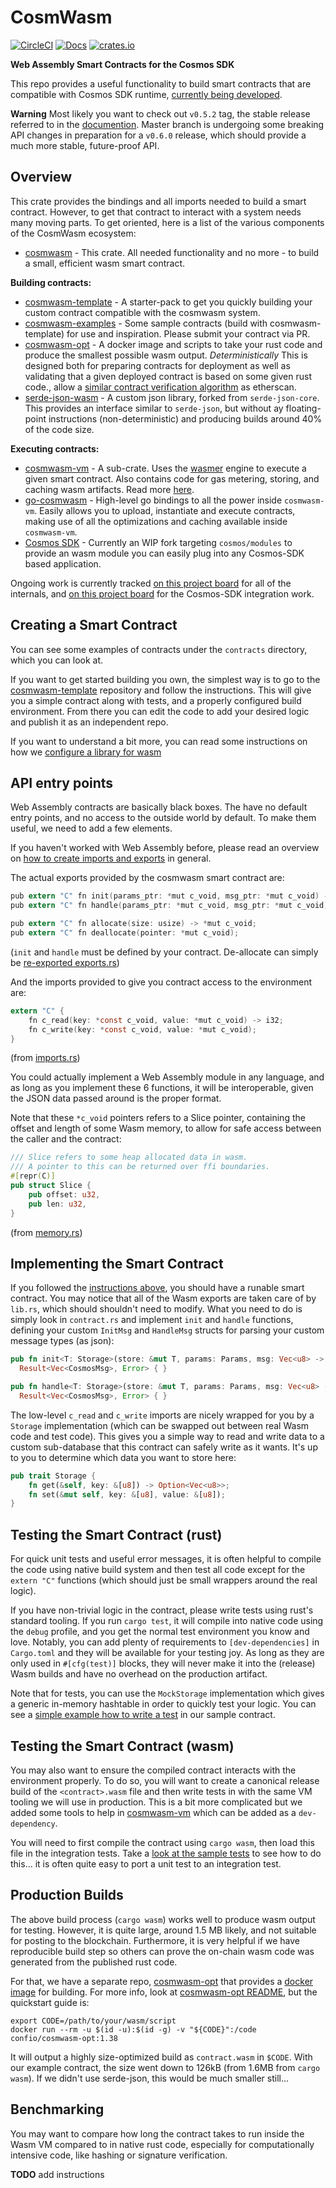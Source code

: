 # CosmWasm

[![CircleCI](https://circleci.com/gh/confio/cosmwasm/tree/master.svg?style=shield)](https://circleci.com/gh/confio/cosmwasm/tree/master) 
[![Docs](https://docs.rs/cosmwasm/badge.svg)](https://docs.rs/cosmwasm)
[![crates.io](https://img.shields.io/crates/v/cosmwasm.svg)](https://crates.io/crates/cosmwasm)


**Web Assembly Smart Contracts for the Cosmos SDK**

This repo provides a useful functionality to build smart contracts that
are compatible with Cosmos SDK runtime, [currently being developed](https://github.com/cosmwasm/cosmos-sdk/issues).

**Warning** Most likely you want to check out `v0.5.2` tag, the stable release referred to in the [documention](https://www.cosmwasm.com).
Master branch is undergoing some breaking API changes in preparation for a `v0.6.0` release, which should
provide a much more stable, future-proof API.

## Overview

This crate provides the bindings and all imports needed to build a smart contract.
However, to get that contract to interact with a system needs many moving parts.
To get oriented, here is a list of the various components of the CosmWasm ecosystem:

* [cosmwasm](https://github.com/confio/cosmwasm) - This crate. All needed functionality and no more - to build a small, efficient wasm smart contract.

**Building contracts:**

* [cosmwasm-template](https://github.com/confio/cosmwasm-template) - A starter-pack to get you quickly building your custom contract compatible with the cosmwasm system.
* [cosmwasm-examples](https://github.com/confio/cosmwasm-examples) - Some sample contracts (build with cosmwasm-template) for use and inspiration. Please submit your contract via PR.
* [cosmwasm-opt](https://github.com/confio/cosmwasm-opt) - A docker image and scripts to take your rust code and produce the smallest possible wasm output. *Deterministically*
This is designed both for preparing contracts for deployment as well as validating that a given deployed contract is based on some given rust code.,
allow a [similar contract verification algorithm](https://medium.com/coinmonks/how-to-verify-and-publish-on-etherscan-52cf25312945) as etherscan.
* [serde-json-wasm](https://github.com/confio/serde-json-wasm) - A custom json library, forked from `serde-json-core`. This provides an interface similar to
`serde-json`, but without ay floating-point instructions (non-deterministic) and producing builds
around 40% of the code size.

**Executing contracts:**

* [cosmwasm-vm](https://github.com/confio/cosmwasm/tree/master/lib/vm) - A sub-crate. Uses the [wasmer](https://github.com/wasmerio/wasmer) engine
to execute a given smart contract. Also contains code for gas metering, storing, and caching wasm artifacts. Read more [here](https://github.com/confio/cosmwasm/blob/master/lib/vm/README.md).
* [go-cosmwasm](https://github.com/confio/go-cosmwasm) - High-level go bindings to all the power inside `cosmwasm-vm`. Easily allows you to upload, instantiate and execute contracts,
making use of all the optimizations and caching available inside `cosmwasm-vm`.
* [Cosmos SDK](https://github.com/cosmwasm/modules/tree/master/incubator/contract) - Currently an WIP fork targeting `cosmos/modules` 
to provide an wasm module you can easily plug into any Cosmos-SDK based application. 
 
Ongoing work is currently tracked [on this project board](https://github.com/orgs/confio/projects/1)
for all of the internals, and [on this project board](https://github.com/cosmwasm/modules/projects/3)
for the Cosmos-SDK integration work.

## Creating a Smart Contract

You can see some examples of contracts under the `contracts` directory, 
which you can look at. 

If you want to get started building you own, the simplest
way is to go to the [cosmwasm-template](https://github.com/confio/cosmwasm-template)
repository and follow the instructions. This will give you a simple contract
along with tests, and a properly configured build environment. From there
you can edit the code to add your desired logic and publish it as an independent
repo.

If you want to understand a bit more, you can read some instructions on how 
we [configure a library for wasm](./Building.md)

## API entry points

Web Assembly contracts are basically black boxes. The have no default entry points,
and no access to the outside world by default. To make them useful, we need to add
a few elements. 

If you haven't worked with Web Assembly before, please read an overview
on [how to create imports and exports](./EntryPoints.md) in general.
 
The actual exports provided by the cosmwasm smart contract are:

```C
pub extern "C" fn init(params_ptr: *mut c_void, msg_ptr: *mut c_void) -> *mut c_void;
pub extern "C" fn handle(params_ptr: *mut c_void, msg_ptr: *mut c_void) -> *mut c_void;

pub extern "C" fn allocate(size: usize) -> *mut c_void;
pub extern "C" fn deallocate(pointer: *mut c_void);
```
(`init` and `handle` must be defined by your contract. De-allocate can simply be
[re-exported exports.rs](https://github.com/confio/cosmwasm/blob/master/src/exports.rs#L16-L30))

And the imports provided to give you contract access to the environment are:

```C
extern "C" {
    fn c_read(key: *const c_void, value: *mut c_void) -> i32;
    fn c_write(key: *const c_void, value: *mut c_void);
}
```
(from [imports.rs](https://github.com/confio/cosmwasm/blob/master/src/imports.rs#L12-L17))

You could actually implement a Web Assembly module in any language, 
and as long as you implement these 6 functions, it will be interoperable,
given the JSON data passed around is the proper format.

Note that these `*c_void` pointers refers to a Slice pointer, containing
the offset and length of some Wasm memory, to allow for safe access between the
caller and the contract:

```rust
/// Slice refers to some heap allocated data in wasm.
/// A pointer to this can be returned over ffi boundaries.
#[repr(C)]
pub struct Slice {
    pub offset: u32,
    pub len: u32,
}
``` 
(from [memory.rs](https://github.com/confio/cosmwasm/blob/master/src/memory.rs#L7-L13))

## Implementing the Smart Contract

If you followed the [instructions above](#Creating), you should have a
runable smart contract. You may notice that all of the Wasm exports
are taken care of by `lib.rs`, which should shouldn't need to modify.
What you need to do is simply look in `contract.rs` and implement `init`
and `handle` functions, defining your custom `InitMsg` and `HandleMsg`
structs for parsing your custom message types (as json):

```rust
pub fn init<T: Storage>(store: &mut T, params: Params, msg: Vec<u8> -> 
  Result<Vec<CosmosMsg>, Error> { }

pub fn handle<T: Storage>(store: &mut T, params: Params, msg: Vec<u8> -> 
  Result<Vec<CosmosMsg>, Error> { }
```

The low-level `c_read` and `c_write` imports are nicely wrapped for you
by a `Storage` implementation (which can be swapped out between real
Wasm code and test code). This gives you a simple way to read and write
data to a custom sub-database that this contract can safely write as it wants.
It's up to you to determine which data you want to store here:

```rust
pub trait Storage {
    fn get(&self, key: &[u8]) -> Option<Vec<u8>>;
    fn set(&mut self, key: &[u8], value: &[u8]);
}
```

## Testing the Smart Contract (rust)

For quick unit tests and useful error messages, it is often helpful to compile
the code using native build system and then test all code except for the `extern "C"`
functions (which should just be small wrappers around the real logic).

If you have non-trivial logic in the contract, please write tests using rust's
standard tooling. If you run `cargo test`, it will compile into native code
using the `debug` profile, and you get the normal test environment you know
and love. Notably, you can add plenty of requirements to `[dev-dependencies]`
in `Cargo.toml` and they will be available for your testing joy. As long
as they are only used in `#[cfg(test)]` blocks, they will never make it into
the (release) Wasm builds and have no overhead on the production artifact.

Note that for tests, you can use the `MockStorage` implementation which
gives a generic in-memory hashtable in order to quickly test your logic.
You can see a 
[simple example how to write a test](https://github.com/confio/cosmwasm/blob/81b6702d3994c8c34fb51c53176993b7e672860b/contracts/hackatom/src/contract.rs#L70-L88)
in our sample contract.
 
## Testing the Smart Contract (wasm)

You may also want to ensure the compiled contract interacts with the environment
properly. To do so, you will want to create a canonical release build of
the `<contract>.wasm` file and then write tests in with the 
same VM tooling we will use in production. This is a bit more complicated but
we added some tools to help in [cosmwasm-vm](https://github.com/confio/cosmwasm/tree/master/lib/vm)
which can be added as a `dev-dependency`.

You will need to first compile the contract using `cargo wasm`,
then load this file in the integration tests. Take a 
[look at the sample tests](https://github.com/confio/cosmwasm/blob/master/contracts/hackatom/tests/integration.rs)
to see how to do this... it is often quite easy to port a unit test
to an integration test.

## Production Builds

The above build process (`cargo wasm`) works well to produce wasm output for
testing. However, it is quite large, around 1.5 MB likely, and not suitable
for posting to the blockchain. Furthermore, it is very helpful if we have
reproducible build step so others can prove the on-chain wasm code was generated
from the published rust code.

For that, we have a separate repo, [cosmwasm-opt](https://github.com/confio/cosmwasm-opt)
that provides a [docker image](https://hub.docker.com/r/confio/cosmwasm-opt/tags)
for building. For more info, look at 
[cosmwasm-opt README](https://github.com/confio/cosmwasm-opt/blob/master/README.md#usage), 
but the quickstart guide is:

```shell script
export CODE=/path/to/your/wasm/script
docker run --rm -u $(id -u):$(id -g) -v "${CODE}":/code confio/cosmwasm-opt:1.38
```

It will output a highly size-optimized build as `contract.wasm` in `$CODE`.
With our example contract, the size went down to 126kB (from 1.6MB from `cargo wasm`).
If we didn't use serde-json, this would be much smaller still...

## Benchmarking

You may want to compare how long the contract takes to run inside the Wasm VM
compared to in native rust code, especially for computationally intensive code,
like hashing or signature verification. 

**TODO** add instructions